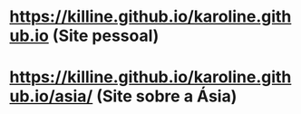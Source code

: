 #  https://killine.github.io/karoline.github.io  (Site pessoal)

#   https://killine.github.io/karoline.github.io/asia/  (Site sobre  a Ásia)
